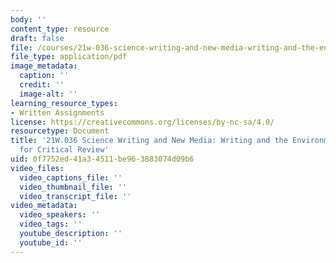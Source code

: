 ```yaml
---
body: ''
content_type: resource
draft: false
file: /courses/21w-036-science-writing-and-new-media-writing-and-the-environment-spring-2022/mit21w-036s22_critreview.pdf
file_type: application/pdf
image_metadata:
  caption: ''
  credit: ''
  image-alt: ''
learning_resource_types:
- Written Assignments
license: https://creativecommons.org/licenses/by-nc-sa/4.0/
resourcetype: Document
title: '21W.036 Science Writing and New Media: Writing and the Environment, Preparation
  for Critical Review'
uid: 0f7752ed-41a3-4511-be96-3883074d09b6
video_files:
  video_captions_file: ''
  video_thumbnail_file: ''
  video_transcript_file: ''
video_metadata:
  video_speakers: ''
  video_tags: ''
  youtube_description: ''
  youtube_id: ''
---
```

